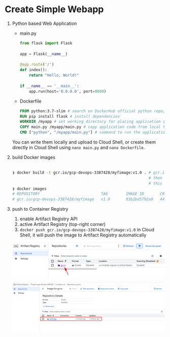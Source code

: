 # Create Simple Webapp

1. Python based Web Application
    - main.py
        ```python
        from flask import Flask

        app = Flask(__name__)

        @app.route('/')
        def index():
            return "Hello, World!"

        if __name__ == '__main__':
            app.run(host='0.0.0.0', port=8080)
        ```
    - Dockerfile
        ```Dockerfile
        FROM python:3.7-slim # search on DockerHub official python repo, find the tag with correct version (the dev used one when developing) and slimmest one
        RUN pip install flask # install dependencies
        WORKDIR /myapp # set working directory for placing application code
        COPY main.py /myapp/main.py # copy application code from local to image
        CMD ["python", "/myapp/main.py"] # command to run the application
        ```

    You can write them locally and upload to Cloud Shell, or create them directly in Cloud Shell using `nano main.py` and `nano Dockerfile`.

2. build Docker images
    ```bash

    ❯ docker build -t gcr.io/gcp-devops-3387428/myfimage:v1.0 . # gcr.io means Google Container Registry (which we will push to later)
                                                                # then followed by project id / image name : tag
                                                                # this is convention for naming images which is required for pushing to Container Registry
    ❯ docker images
    # REPOSITORY                           TAG        IMAGE ID       CREATED          SIZE
    # gcr.io/gcp-devops-3387428/myfimage   v1.0       03b2bd5792a9   44 seconds ago   137MB
    ```

3. push to Container Registry
    1. enable Artifact Registry API
    2. active Artifact Registry (top-right corner)
    3. `docker push gcr.io/gcp-devops-3387428/myfimage:v1.0` in Cloud Shell, it will push the image to Artifact Registry automatically


    ![root of Artifact Registry](img/13-1.png)

    ![gcr.io directory of Artifact Registry](img/13-2.png)



